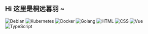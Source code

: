 ## Hi 这里是桐远暮羽 ~

<!--
**MoriDreamers/MoriDreamers** is a ✨ _special_ ✨ repository because its `README.md` (this file) appears on your GitHub profile.

Here are some ideas to get you started:

- 🔭 I’m currently working on ...
- 🌱 I’m currently learning ...
- 👯 I’m looking to collaborate on ...
- 🤔 I’m looking for help with ...
- 💬 Ask me about ...
- 📫 How to reach me: ...
- 😄 Pronouns: ...
- ⚡ Fun fact: ...
-->
![Debian](https://img.shields.io/badge/OS-Debian-A80030?style=for-the-badge&logo=debian&logoColor=white&shadow=0) 
![Kubernetes](https://img.shields.io/badge/Kubernetes-326CE5?style=for-the-badge&logo=kubernetes&logoColor=white&shadow=0) 
![Docker](https://img.shields.io/badge/Docker-2496ED?style=for-the-badge&logo=docker&logoColor=white&shadow=0) 
![Golang](https://img.shields.io/badge/Golang-00ADD8?style=for-the-badge&logo=go&logoColor=white&shadow=0) 
![HTML](https://img.shields.io/badge/HTML5-E34F26?style=for-the-badge&logo=html5&logoColor=white&shadow=0) 
![CSS](https://img.shields.io/badge/CSS3-1572B6?style=for-the-badge&logo=css3&logoColor=white&shadow=0) 
![Vue](https://img.shields.io/badge/Vue-4FC08D?style=for-the-badge&logo=vue.js&logoColor=white&shadow=0) 
![TypeScript](https://img.shields.io/badge/TypeScript-3178C6?style=for-the-badge&logo=typescript&logoColor=white&shadow=0)
